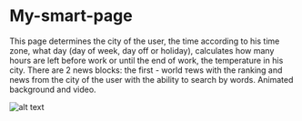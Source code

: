 # My-smart-page
This page determines the city of the user, the time according to his time zone, what day (day of week, day off or holiday), calculates how many hours are left before work or until the end of work, the temperature in his city. There are 2 news blocks: the first - world тews with the ranking and news from the city of the user with the ability to search by words. Animated background and video.

![alt text](https://pp.userapi.com/c638117/v638117249/4e519/EJjGR0fGD34.jpg)
